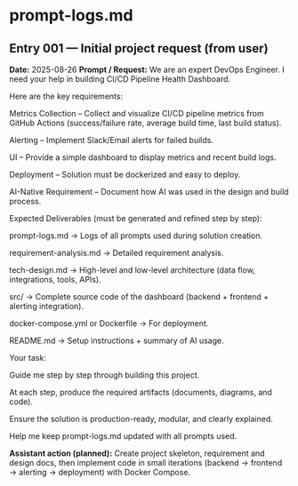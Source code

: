# prompt-logs.md


## Entry 001 — Initial project request (from user)
**Date:** 2025-08-26
**Prompt / Request:**
We are an expert DevOps Engineer. I need your help in building CI/CD Pipeline Health Dashboard.


Here are the key requirements:


Metrics Collection – Collect and visualize CI/CD pipeline metrics from GitHub Actions (success/failure rate, average build time, last build status).


Alerting – Implement Slack/Email alerts for failed builds.


UI – Provide a simple dashboard to display metrics and recent build logs.


Deployment – Solution must be dockerized and easy to deploy.


AI-Native Requirement – Document how AI was used in the design and build process.


Expected Deliverables (must be generated and refined step by step):


prompt-logs.md → Logs of all prompts used during solution creation.


requirement-analysis.md → Detailed requirement analysis.


tech-design.md → High-level and low-level architecture (data flow, integrations, tools, APIs).


src/ → Complete source code of the dashboard (backend + frontend + alerting integration).


docker-compose.yml or Dockerfile → For deployment.


README.md → Setup instructions + summary of AI usage.


Your task:


Guide me step by step through building this project.


At each step, produce the required artifacts (documents, diagrams, and code).


Ensure the solution is production-ready, modular, and clearly explained.


Help me keep prompt-logs.md updated with all prompts used.


**Assistant action (planned):** Create project skeleton, requirement and design docs, then implement code in small iterations (backend → frontend → alerting → deployment) with Docker Compose.
